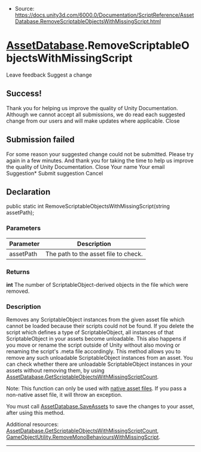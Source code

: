 * Source: https://docs.unity3d.com/6000.0/Documentation/ScriptReference/AssetDatabase.RemoveScriptableObjectsWithMissingScript.html

#  [AssetDatabase](https://docs.unity3d.com/6000.0/Documentation/ScriptReference/AssetDatabase.html).RemoveScriptableObjectsWithMissingScript
Leave feedback
Suggest a change
## Success!
Thank you for helping us improve the quality of Unity Documentation. Although we cannot accept all submissions, we do read each suggested change from our users and will make updates where applicable.
Close
## Submission failed
For some reason your suggested change could not be submitted. Please <a>try again</a> in a few minutes. And thank you for taking the time to help us improve the quality of Unity Documentation.
Close
Your name Your email Suggestion* Submit suggestion
Cancel
## Declaration
public static int RemoveScriptableObjectsWithMissingScript(string assetPath); 
### Parameters
Parameter | Description  
---|---  
assetPath | The path to the asset file to check.  
### Returns
**int** The number of ScriptableObject-derived objects in the file which were removed. 
### Description
Removes any ScriptableObject instances from the given asset file which cannot be loaded because their scripts could not be found.
If you delete the script which defines a type of ScriptableObject, all instances of that ScriptableObject in your assets become unloadable. This also happens if you move or rename the script outside of Unity without also moving or renaming the script's .meta file accordingly. This method allows you to remove any such unloadable ScriptableObject instances from an asset. You can check whether there are unloadable ScriptableObject instances in your assets without removing them, by using [AssetDatabase.GetScriptableObjectsWithMissingScriptCount](https://docs.unity3d.com/6000.0/Documentation/ScriptReference/AssetDatabase.GetScriptableObjectsWithMissingScriptCount.html).  
  
Note: This function can only be used with [native asset files](https://docs.unity3d.com/6000.0/Documentation/ScriptReference/AssetDatabase.IsNativeAsset.html). If you pass a non-native asset file, it will throw an exception.  
  
You must call [AssetDatabase.SaveAssets](https://docs.unity3d.com/6000.0/Documentation/ScriptReference/AssetDatabase.SaveAssets.html) to save the changes to your asset, after using this method.  
  
Additional resources: [AssetDatabase.GetScriptableObjectsWithMissingScriptCount](https://docs.unity3d.com/6000.0/Documentation/ScriptReference/AssetDatabase.GetScriptableObjectsWithMissingScriptCount.html), [GameObjectUtility.RemoveMonoBehavioursWithMissingScript](https://docs.unity3d.com/6000.0/Documentation/ScriptReference/GameObjectUtility.RemoveMonoBehavioursWithMissingScript.html).
* * *
